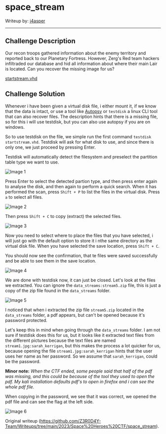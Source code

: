 # space_stream

Writeup by: [j4asper](https://github.com/j4asper)

---

## Challenge Description

Our recon troops gathered information about the enemy territory and reported
back to our Planetary Fortress. However, Zerg's Red team hackers infiltraded
our database and hid all information about where their main Lair is located.
Can you recover the missing image for us?

[startstream.vhd](./files/starstream.vhd)

## Challenge Solution

Whenever i have been given a virtual disk file, i either mount it, if we know
that the data is intact, or use a tool like
[Autopsy](https://www.autopsy.com/) or `testdisk` a linux CLI tool that can
also recover files. The description hints that there is a missing file, so for
this i will use testdisk, but you can also use autopsy if you are on windows.

So to use testdisk on the file, we simple run the first command `testdisk
startstream.vhd`. Testdisk will ask for what disk to use, and since there is
only one, we just proceed by pressing Enter.

Testdisk will automatically detect the filesystem and preselect the partition
table type we want to use.

![Image 1](./files/image1.PNG)

Press Enter to select the detected partion type, and then press enter again to
analyse the disk, and then again to perform a quick search. When it has
performed the scan, press `Shift + P` to list the files in the virtual disk.
Press `a` to select all files.

![Image 2](./files/image2.PNG)

Then press `Shift + C` to copy (extract) the selected files.

![Image 3](./files/image3.PNG)

Now you need to select where to place the files that you have selected, i will
just go with the default option to store it i nthe same directory as the
virtual disk file. When you have selected the save location, press `Shift +
C`.

You should now see the confirmation, that te files were saved successfully and
be able to see them in the save location.

![Image 4](./files/image4.PNG)

We are done with testdisk now, it can just be closed. Let's look at the files
we extracted. You can ignore the `data_streams:stream5.zip` file, this is just
a copy of the zip file found in the `data_streams` folder.

![Image 5](./files/image5.PNG)

I noticed that when i extracted the zip file `stream5.zip` located in the
`data_streams` folder, a pdf appears, but can't be opened because it's
password protected.

Let's keep this in mind when going through the `data_streams` folder. I am not
sure if testdisk does this for us, but it looks like it extracted text files
from the different pictures because the text files are named
`stream1.jpg:sarah_kerrigan`, but this makes the process a lot quicker for us,
because opening the file `stream1.jpg:sarah_kerrigan` hints that the user uses
her name as her password. So we assume that `sarah_kerrigan`, could be the
password.

**Minor note:** *When the CTF ended, some people said that half of the pdf was
missing, and this could be because of the tool they used to open the pdf. My
kali installation defaults pdf's to open in firefox and i can see the whole
pdf file.*

When copying in the password, we see that it was correct, we opened the pdf
file and can see the flag at the left side.

![Image 6](./files/image6.PNG)  

Original writeup
(https://github.com/Z3R0D4Y-Team/Writeups/tree/main/2023/Space%20Heroes%20CTF/space_stream).